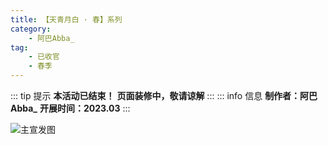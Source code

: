 ```yaml
---
title: 【天青月白 · 春】系列
category: 
    - 阿巴Abba_
tag:
    - 已收官
    - 春季
---
```

::: tip 提示
**本活动已结束！**
**页面装修中，敬请谅解**
:::
::: info 信息
**制作者：阿巴Abba_**
**开展时间：2023.03**
:::

![主宣发图](https://pic.mufeng086.com/i/2023/09/16/o1eap5.webp)